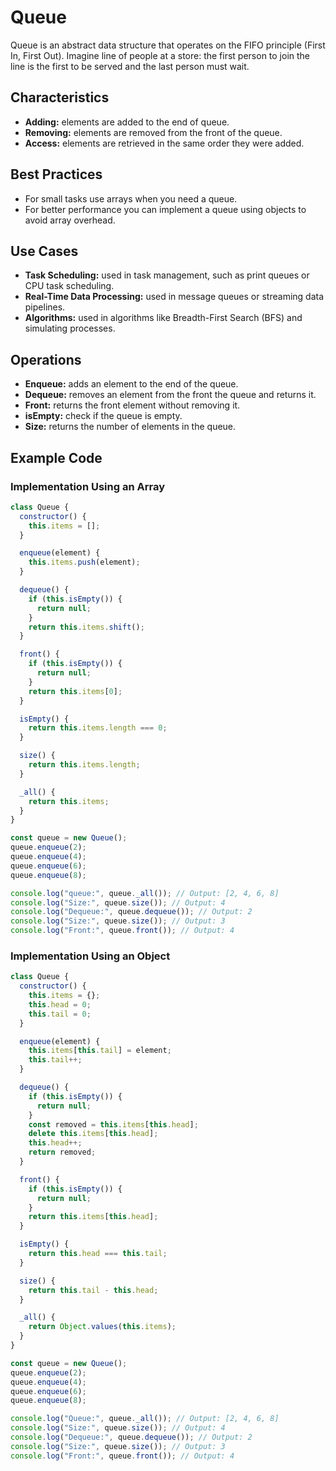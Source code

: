 # Queue

Queue is an abstract data structure that operates on the FIFO principle (First In, First Out). Imagine line of people at a store: the first person to join the line is the first to be served and the last person must wait.

## Characteristics

- **Adding:** elements are added to the end of queue.
- **Removing:** elements are removed from the front of the queue.
- **Access:** elements are retrieved in the same order they were added.

## Best Practices

- For small tasks use arrays when you need a queue.
- For better performance you can implement a queue using objects to avoid array overhead.

## Use Cases

- **Task Scheduling:** used in task management, such as print queues or CPU task scheduling.
- **Real-Time Data Processing:** used in message queues or streaming data pipelines.
- **Algorithms:** used in algorithms like Breadth-First Search (BFS) and simulating processes.

## Operations

- **Enqueue:** adds an element to the end of the queue.
- **Dequeue:** removes an element from the front the queue and returns it.
- **Front:** returns the front element without removing it.
- **isEmpty:** check if the queue is empty.
- **Size:** returns the number of elements in the queue.

## Example Code

### Implementation Using an Array

```js
class Queue {
  constructor() {
    this.items = [];
  }

  enqueue(element) {
    this.items.push(element);
  }

  dequeue() {
    if (this.isEmpty()) {
      return null;
    }
    return this.items.shift();
  }

  front() {
    if (this.isEmpty()) {
      return null;
    }
    return this.items[0];
  }

  isEmpty() {
    return this.items.length === 0;
  }

  size() {
    return this.items.length;
  }

  _all() {
    return this.items;
  }
}

const queue = new Queue();
queue.enqueue(2);
queue.enqueue(4);
queue.enqueue(6);
queue.enqueue(8);

console.log("queue:", queue._all()); // Output: [2, 4, 6, 8]
console.log("Size:", queue.size()); // Output: 4
console.log("Dequeue:", queue.dequeue()); // Output: 2
console.log("Size:", queue.size()); // Output: 3
console.log("Front:", queue.front()); // Output: 4
```

### Implementation Using an Object

```js
class Queue {
  constructor() {
    this.items = {};
    this.head = 0;
    this.tail = 0;
  }

  enqueue(element) {
    this.items[this.tail] = element;
    this.tail++;
  }

  dequeue() {
    if (this.isEmpty()) {
      return null;
    }
    const removed = this.items[this.head];
    delete this.items[this.head];
    this.head++;
    return removed;
  }

  front() {
    if (this.isEmpty()) {
      return null;
    }
    return this.items[this.head];
  }

  isEmpty() {
    return this.head === this.tail;
  }

  size() {
    return this.tail - this.head;
  }

  _all() {
    return Object.values(this.items);
  }
}

const queue = new Queue();
queue.enqueue(2);
queue.enqueue(4);
queue.enqueue(6);
queue.enqueue(8);

console.log("Queue:", queue._all()); // Output: [2, 4, 6, 8]
console.log("Size:", queue.size()); // Output: 4
console.log("Dequeue:", queue.dequeue()); // Output: 2
console.log("Size:", queue.size()); // Output: 3
console.log("Front:", queue.front()); // Output: 4
```
